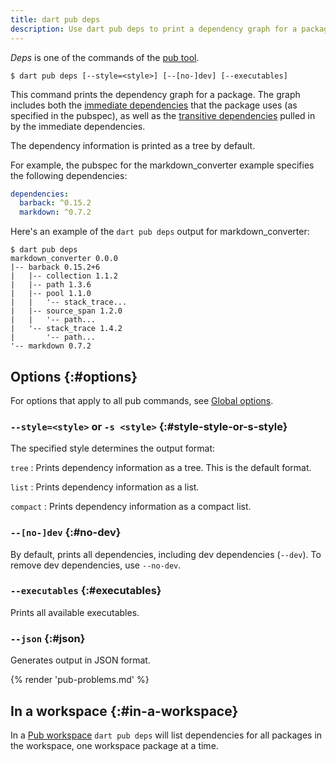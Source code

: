 ```yaml
---
title: dart pub deps
description: Use dart pub deps to print a dependency graph for a package.
---
```


_Deps_ is one of the commands of the [pub tool](/tools/pub/cmd).

```plaintext
$ dart pub deps [--style=<style>] [--[no-]dev] [--executables]
```

This command prints the dependency graph for a package.
The graph includes both the
[immediate dependencies](/tools/pub/glossary#immediate-dependency)
that the package uses (as specified in the pubspec), as well as the
[transitive dependencies](/tools/pub/glossary#transitive-dependency)
pulled in by the immediate dependencies.

The dependency information is printed as a tree by default.

For example, the pubspec for the markdown_converter example specifies
the following dependencies:

```yaml
dependencies:
  barback: ^0.15.2
  markdown: ^0.7.2
```

Here's an example of the `dart pub deps` output for markdown_converter:

```console
$ dart pub deps
markdown_converter 0.0.0
|-- barback 0.15.2+6
|   |-- collection 1.1.2
|   |-- path 1.3.6
|   |-- pool 1.1.0
|   |   '-- stack_trace...
|   |-- source_span 1.2.0
|   |   '-- path...
|   '-- stack_trace 1.4.2
|       '-- path...
'-- markdown 0.7.2
```

## Options {:#options}

For options that apply to all pub commands, see
[Global options](/tools/pub/cmd#global-options).

### `--style=<style>` or `-s <style>` {:#style-style-or-s-style}

The specified style determines the output format:

`tree`
: Prints dependency information as a tree. This is the 
  default format.

`list`
: Prints dependency information as a list.

`compact`
: Prints dependency information as a compact list.

### `--[no-]dev` {:#no-dev}

By default, prints all dependencies, 
including dev dependencies (`--dev`).
To remove dev dependencies, use `--no-dev`.

### `--executables` {:#executables}

Prints all available executables.

### `--json` {:#json}

Generates output in JSON format.


{% render 'pub-problems.md' %}

## In a workspace {:#in-a-workspace}

In a [Pub workspace](/tools/pub/workspaces) `dart pub deps` will list
dependencies for all packages in the workspace, one workspace package at a time.
